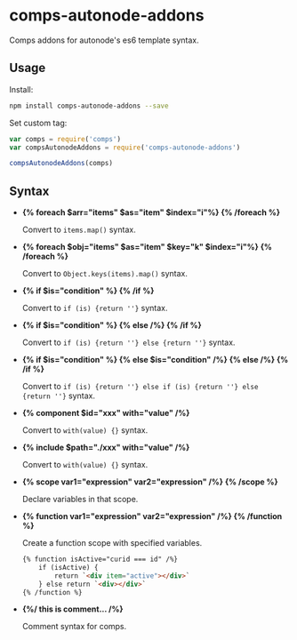 # comps-autonode-addons
Comps addons for autonode's es6 template syntax.

## Usage

Install:
```bash
npm install comps-autonode-addons --save
```

Set custom tag:
```js
var comps = require('comps')
var compsAutonodeAddons = require('comps-autonode-addons')

compsAutonodeAddons(comps)
```



## Syntax

* **{% foreach $arr="items" $as="item" $index="i"%} {% /foreach %}**

    Convert to `items.map()` syntax.
    
* **{% foreach $obj="items" $as="item" $key="k" $index="i"%} {% /foreach %}**

    Convert to `Object.keys(items).map()` syntax.

* **{% if $is="condition" %} {% /if %}**

    Convert to `if (is) {return ''}` syntax.
    
* **{% if $is="condition" %} {% else /%} {% /if %}**

    Convert to `if (is) {return ''} else {return ''}` syntax.
    
* **{% if $is="condition" %} {% else $is="condition" /%} {% else /%} {% /if %}**

    Convert to `if (is) {return ''} else if (is) {return ''} else {return ''}` syntax.

* **{% component $id="xxx" with="value" /%}**

    Convert to `with(value) {}` syntax.
    
* **{% include $path="./xxx" with="value" /%}**

    Convert to `with(value) {}` syntax.

* **{% scope var1="expression" var2="expression" /%} {% /scope %}**

    Declare variables in that scope.

* **{% function var1="expression" var2="expression" /%} {% /function %}**

    Create a function scope with specified variables.

    ```html
    {% function isActive="curid === id" /%}
        if (isActive) {
            return `<div item="active"></div>`
        } else return `<div></div>`
    {% /function %}
    ```

* **{%/ this is comment... /%}**
    
    Comment syntax for comps.
